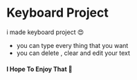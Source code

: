 # Keyboard Project
i made keyboard project 😍

<ul>
    <li>you can type every thing that you want</li>
    <li>you can delete , clear and edit your text</li>
</ul>
<h4>I Hope To Enjoy That 🤗</h4>
